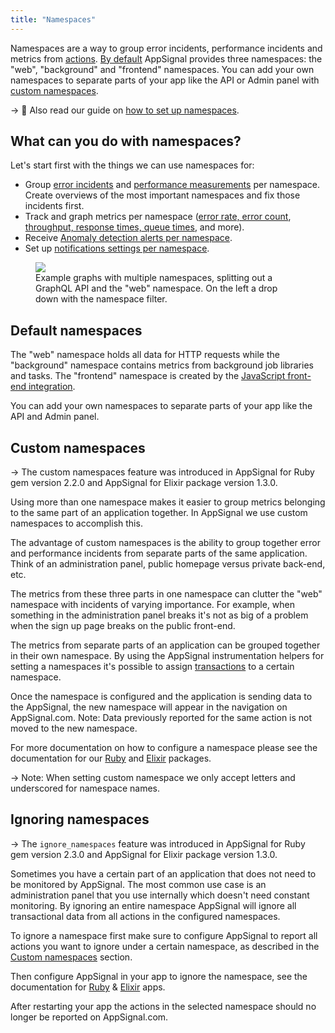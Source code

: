 ```yaml
---
title: "Namespaces"
---
```


Namespaces are a way to group error incidents, performance incidents and metrics from [actions](/appsignal/terminology.html#actions). [By default](#default-namespaces) AppSignal provides three namespaces: the "web", "background" and "frontend" namespaces. You can add your own namespaces to separate parts of your app like the API or Admin panel with [custom namespaces](#custom-namespaces).

-> 📖 Also read our guide on [how to set up namespaces](/guides/namespaces.html).

## What can you do with namespaces?

Let's start first with the things we can use namespaces for:

- Group [error incidents](https://appsignal.com/redirect-to/app?to=exceptions) and [performance measurements](https://appsignal.com/redirect-to/app?to=performance) per namespace. Create overviews of the most important namespaces and fix those incidents first.
- Track and graph metrics per namespace ([error rate, error count](https://appsignal.com/redirect-to/app?to=exceptions/graphs), [throughput, response times, queue times](https://appsignal.com/redirect-to/app?to=performance/graphs), and more).
- Receive [Anomaly detection alerts per namespace](/anomaly-detection/).
- Set up [notifications settings per namespace](/application/notification-settings.html).

<figure>
  <img src="/assets/images/screenshots/app_graphs_namespaces.png">
  <figcaption>Example graphs with multiple namespaces, splitting out a GraphQL API and the "web" namespace. On the left a drop down with the namespace filter.</figcaption>
</figure>

## Default namespaces

The "web" namespace holds all data for HTTP requests while the "background" namespace contains metrics from background job libraries and tasks. The "frontend" namespace is created by the [JavaScript front-end integration](/front-end).

You can add your own namespaces to separate parts of your app like the API and Admin panel.

## Custom namespaces

-> The custom namespaces feature was introduced in AppSignal for Ruby gem
   version 2.2.0 and AppSignal for Elixir package version 1.3.0.

Using more than one namespace makes it easier to group metrics belonging to the
same part of an application together. In AppSignal we use custom namespaces to
accomplish this.

The advantage of custom namespaces is the ability to group together error and
performance incidents from separate parts of the same application. Think of an
administration panel, public homepage versus private back-end, etc.

The metrics from these three parts in one namespace can clutter the "web"
namespace with incidents of varying importance. For example, when something in
the administration panel breaks it's not as big of a problem when the sign up
page breaks on the public front-end.

The metrics from separate parts of an application can be grouped together in
their own namespace. By using the AppSignal instrumentation helpers for
setting a namespaces it's possible to assign
[transactions](/appsignal/terminology.html#transactions) to a certain
namespace.

Once the namespace is configured and the application is sending data to the
AppSignal, the new namespace will appear in the navigation on AppSignal.com.
Note: Data previously reported for the same action is not moved to the new
namespace.

For more documentation on how to configure a namespace please see the
documentation for our [Ruby](/ruby/instrumentation/namespaces.html) and
[Elixir](/elixir/instrumentation/namespaces.html) packages.

-> Note: When setting custom namespace we only accept letters and underscored for namespace names.

## Ignoring namespaces

-> The `ignore_namespaces` feature was introduced in AppSignal for Ruby gem version 2.3.0 and AppSignal for Elixir package version 1.3.0.

Sometimes you have a certain part of an application that does not need to be monitored by AppSignal. The most common use case is an administration panel that you use internally which doesn't need constant monitoring. By ignoring an entire namespace AppSignal will ignore all transactional data from all actions in the configured namespaces.

To ignore a namespace first make sure to configure AppSignal to report all actions you want to ignore under a certain namespace, as described in the [Custom namespaces](#custom-namespaces) section.

Then configure AppSignal in your app to ignore the namespace, see the documentation for [Ruby](/ruby/instrumentation/namespaces.html#ignore-by-namespace) & [Elixir](/elixir/instrumentation/namespaces.html#ignore-by-namespace) apps.

After restarting your app the actions in the selected namespace should no longer be reported on AppSignal.com.
